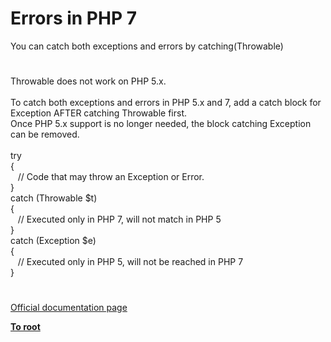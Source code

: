 # Errors in PHP 7




<div class="phpcode"><span class="html">
You can catch both exceptions and errors by catching(Throwable)</span>
</div>
  

#


<div class="phpcode"><span class="html">
Throwable does not work on PHP 5.x.<br><br>To catch both exceptions and errors in PHP 5.x and 7, add a catch block for Exception AFTER catching Throwable first.<br>Once PHP 5.x support is no longer needed, the block catching Exception can be removed.<br><br>try<br>{<br>&#xA0;&#xA0; // Code that may throw an Exception or Error.<br>}<br>catch (Throwable $t)<br>{<br>&#xA0;&#xA0; // Executed only in PHP 7, will not match in PHP 5<br>}<br>catch (Exception $e)<br>{<br>&#xA0;&#xA0; // Executed only in PHP 5, will not be reached in PHP 7<br>}</span>
</div>
  

#

[Official documentation page](https://www.php.net/manual/en/language.errors.php7.php)

**[To root](/README.md)**